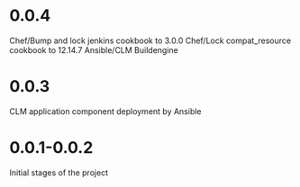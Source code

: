 # 0.0.4
Chef/Bump and lock jenkins cookbook to 3.0.0
Chef/Lock compat_resource cookbook to 12.14.7
Ansible/CLM Buildengine 

# 0.0.3
CLM application component deployment by Ansible

# 0.0.1-0.0.2
Initial stages of the project

